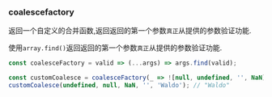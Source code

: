 ### coalescefactory

返回一个自定义的合并函数,返回返回的第一个参数`真正`从提供的参数验证功能. 

使用`array.find()`返回返回的第一个参数`真正`从提供的参数验证功能. 

```js
const coalesceFactory = valid => (...args) => args.find(valid);
```

```js
const customCoalesce = coalesceFactory(_ => ![null, undefined, '', NaN].includes(_));
customCoalesce(undefined, null, NaN, '', 'Waldo'); // "Waldo"
```